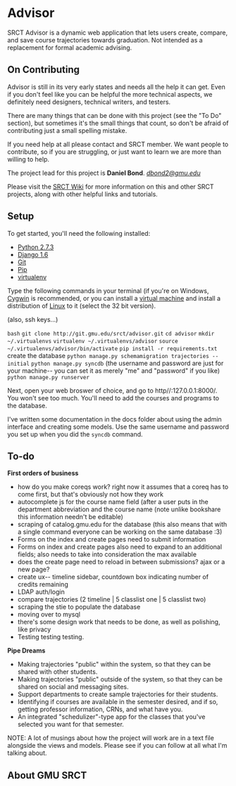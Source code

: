 Advisor
===

SRCT Advisor is a dynamic web application that lets users create, compare, and save course trajectories towards graduation. Not intended as a replacement for formal academic advising.

On Contributing
---

Advisor is still in its very early states and needs all the help it can get. Even if you don't feel like you can be helpful the more technical aspects, we definitely need designers, technical writers, and testers.

There are many things that can be done with this project (see the "To Do" section), but sometimes it's the small things that count, so don't be afraid of contributing just a small spelling mistake.

If you need help at all please contact and SRCT member. We want people to contribute, so if you are struggling, or just want to learn we are more than willing to help.

The project lead for this project is **Daniel Bond**. *dbond2@gmu.edu*

Please visit the [SRCT Wiki](http://wiki.srct.gmu.edu/) for more information on this and other SRCT projects, along with other helpful links and tutorials.

Setup
---

To get started, you'll need the following installed:

* [Python 2.7.3](http://www.python.org/download/)
* [Django 1.6](https://www.djangoproject.com/download/)
* [Git](http://git-scm.com/book/en/Getting-Started-Installing-Git/)
* [Pip](http://www.pip-installer.org/en/latest/installing.html)
* [virtualenv](http://www.virtualenv.org/en/latest/index.html#installation)

Type the following commands in your terminal (if you're on Windows, [Cygwin](http://www.cygwin.com/) is recommended, or you can install a [virtual machine](https://www.virtualbox.org/wiki/Downloads) and install a distribution of [Linux](http://www.ubuntu.com/download/desktop) to it (select the 32 bit version).

(also, ssh keys...)

``bash``
``git clone http://git.gmu.edu/srct/advisor.git``
``cd advisor``
``mkdir ~/.virtualenvs``
``virtualenv ~/.virtualenvs/advisor``
``source ~/.virtualenvs/advisor/bin/activate``
``pip install -r requirements.txt``
create the database
``python manage.py schemamigration trajectories --initial``
``python manage.py syncdb`` (the username and password are just for your machine-- you can set it as merely "me" and "password" if you like)
``python manage.py runserver``

Next, open your web broswer of choice, and go to http//:127.0.0.1:8000/. You won't see too much. You'll need to add the courses and programs to the database.

I've written some documentation in the docs folder about using the admin interface and creating some models. Use the same username and password you set up when you did the `syncdb` command.

To-do
---

**First orders of business**

* how do you make coreqs work? right now it assumes that a coreq has to come first, but that's obviously not how they work
* autocomplete js for the course name field (after a user puts in the department abbreviation and the course name (note unlike bookshare this information needn't be editable)
* scraping of catalog.gmu.edu for the database (this also means that with a single command everyone can be working on the same database :3)
* Forms on the index and create pages need to submit information
* Forms on index and create pages also need to expand to an additional fields; also needs to take into consideration the max available
* does the create page need to reload in between submissions? ajax or a new page?
* create ux-- timeline sidebar, countdown box indicating number of credits remaining
* LDAP auth/login
* compare trajectories (2 timeline | 5 classlist one  | 5 classlist two)
* scraping the stie to populate the database
* moving over to mysql
* there's some design work that needs to be done, as well as polishing, like privacy
* Testing testing testing.

**Pipe Dreams**

* Making trajectories "public" within the system, so that they can be shared with other students.
* Making trajectories "public" outside of the system, so that they can be shared on social and messaging sites.
* Support departments to create sample trajectories for their students.
* Identifying if courses are available in the semester desired, and if so, getting professor information, CRNs, and what have you.
* An integrated "schedulizer"-type app for the classes that you've selected you want for that semester.

NOTE: A lot of musings about how the project will work are in a text file alongside the views and models. Please see if you can follow at all what I'm talking about.

About GMU SRCT
---
